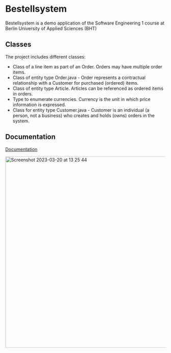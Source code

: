 # Bestellsystem

Bestellsystem is a demo application of the Software Engineering 1 course at Berlin University of Applied Sciences (BHT)





## Classes

The project includes different classes:

 *  Class of a line item as part of an Order. Orders may have multiple order items.
 * Class of entity type Order.java -  Order represents a contractual relationship with a Customer for purchased (ordered) items.
  * Class of entity type Article. Articles can be referenced as ordered items in orders.
  * Type to enumerate currencies. Currency is the unit in which price information is expressed.
   * Class for entity type Customer.java - Customer is an individual (a person, not a business) who creates and holds (owns) orders in the system.

## Documentation

[Documentation](https://github.com/khatiazitanishvili/bestellsystem/blob/main/doc/index.html)




<img width="600" alt="Screenshot 2023-03-20 at 13 25 44" src="https://user-images.githubusercontent.com/115110472/226340175-4a2f8342-097e-49ad-acc2-3ca78cfc5da5.png">

